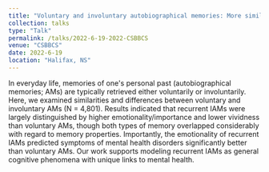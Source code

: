```yaml
---
title: "Voluntary and involuntary autobiographical memories: More similar than different?"
collection: talks
type: "Talk"
permalink: /talks/2022-6-19-2022-CSBBCS
venue: "CSBBCS"
date: 2022-6-19
location: "Halifax, NS"
---
```


In everyday life, memories of one&apos;s personal past (autobiographical memories; AMs) are typically retrieved either voluntarily or involuntarily. Here, we examined similarities and differences between voluntary and involuntary AMs (N = 4,801). Results indicated that recurrent IAMs were largely distinguished by higher emotionality/importance and lower vividness than voluntary AMs, though both types of memory overlapped considerably with regard to memory properties. Importantly, the emotionality of recurrent IAMs predicted symptoms of mental health disorders significantly better than voluntary AMs. Our work supports modeling recurrent IAMs as general cognitive phenomena with unique links to mental health.
